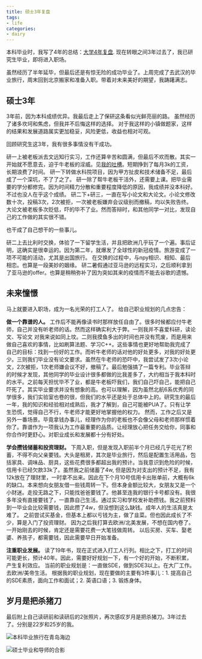 ```yaml
---
title: 硕士3年复盘
tags:
- life
categories:
- dairy
---
```


本科毕业时，我写了4年的总结：[大学4年复盘](https://youngforest.github.io/2018/10/03/my-4-years-college/). 现在转眼之间3年过去了，我已研究生毕业，即将进入职场。


虽然经历了半年延毕，但最后还是有惊无险的成功毕业了。上周完成了去武汉的毕业旅行，周末回到北京搬家和准备入职。带着对未来美好的期望，我踌躇满志。

## 硕士3年

3年前，因为本科成绩优异。我最后走上了保研这条看似光鲜亮丽的路。
虽然经历了诸多坎坷和焦虑，但我并不后悔这样的选择。
对于我这样的小镇做题家，这样的结果和发展道路属实更加稳妥，风险更低，收益也相对可观。

回顾研究生这3年，我有很多事情没有干成功。

研一上被老板派去文远知行实习，工作还算辛苦和圆满，但最后不欢而散。其实一开始就不愿意去，迫于牛老板的淫威。见[我的吐槽](https://www.douban.com/note/694767558/)。短期挣到了每月3k的工资，长期浪费了时间。
研一下转做水科院项目，因为甲方扯皮和技术储备不足，最后成了一个深坑，不了了之了。
研一除了帮牛老板干活外，还需要上课。把毕业需要的学分都修完。因为时间精力分散和重要程度降低的原因，我成绩并没本科好。不过也没人在乎这个成绩。
研二下+研三，一直在写小论文和大论文。小论文修改数十次，投稿3次，2次被拒，一次被老板嫌弃会议级别而撤稿，均以失败告终。大论文被老板多次贬低，吓的毕不了业。然而答辩时，和其他同学一对比，发现自己的工作做的其实很不错。

也干成了自己想干的一些事儿。

研二上去比利时交换，体验了一下留学生活，并且把欧洲几乎玩了一个遍。事后证明，这确实是很幸运的。因为第二年，就爆发了全球性的新冠疫情。旅游变成了一项不可能的活动，尤其是出国旅行。
在交换的过程中，与npy相识、相知、最后相恋。也算是一段美妙的姻缘。
研二暑假通过亚马逊的远程实习，之后顺利拿到了亚马逊的offer。也算是稍稍弥补了因为突如其来的疫情而不能去谷歌的遗憾。

## 未来憧憬

马上就要进入职场，成为一名光荣的打工人了。
给自己职业规划的几点忠告：

**做一个靠谱的人。**
工作后不能再像读书时那样放任自由了。很多时候都应付牛老师，自己并没有听老师的话。然而这样确实利大于弊。一则我并不喜爱科研，读论文、写论文 对我来说如同上坟。二则我摸鱼多出的时间也并没有荒废，而是用来做自己喜欢的事情，比如刷算法题、学习C++。这些事情也更好地帮助我完成了自己的目标：找到一份好的工作。而听牛老师的话对他的好处更多，对我的好处更少。三则我们毕业没有论文要求。虽然在牛老师的恐吓中，我尝试发了3次小论文，2次被拒，1次老师嫌会议不好，撤稿了。最后勉强搞了一篇专利。毕业答辩的时候才发现，其他同学的毕业设计很多都做的比我差多了，大约相当于我本科时的水平。之前每天担忧毕不了业，都是牛老板吓我们，我们自己吓自己，能把自己吓死了。其实毕业要求并没有想象的高。也可以理解，因为虽然北航6系优秀的同学很多，我们实验室也卷的很，但我们的水平还是处于总体中上的。研究生的最后一年，我的知识和经验相对成熟后，我才了解到，自己可能被PUA了。只有让学生恐慌，觉得自己不行，牛老师才能更好地掌握他的权力。
然而，工作之后又是另外一番场景。毕竟拿钱办事儿，经理作为你的老板也不会像父母和老师那样惯着你了。靠谱作为一项我认为工作最重要的品质。让经理放心把任务交给你，同事和你合作时更舒心。对职业成长和发展都十分有好处。

**学会攒钱储蓄和投资理财。**
下周入职，但是发现入职前半个月已经几乎花光了积蓄，不得不向父亲要钱。大头是租房，其次是毕业旅行，然后是配置生活用品，包括家具、调味品、厨具，这些花费很多都超出我的预计。当我意识到危险的时候，信用卡已经欠款33k了。虽然我之前储蓄了4w, 但是因为对支出的预计不足，我有12k放在了理财里，一时拿不出来。因此在下个月10号信用卡出账单前，大概有6k的缺口。本来想向女朋友借一些钱周转一下。但本身金额比较大，女朋友又是一个小财迷。走投无路之下，只能找爸爸要钱了。他甚至连我的银行卡号都没有。我很多年没有直接要钱了，一直靠自己生活。通过实习和学校发补助攒钱。我之前预料到一毕业会比较需要钱，因此攒了4w，但没想到这么缺钱。成年人的生活真是太难了。
之前尝试买基金，但基本上都以亏钱为主，做了韭菜。但也因此成长了不少，算是入门了投资理财。
因为之后我打算去欧洲/北美发展，不想在国内卷了。一开始刚去的时候，肯定还是需要花费一大笔钱做周转。
以后买房、买车、娶老婆、养孩子，都需要钱，因此需要早日开始准备。

**注重职业发展。**
读了19年书，现在正式进入打工人行列。相比之下，打工的时间可能更长，预计40年。因此，需要好好规划一下，有一个好的开始，不断积累，产生复利效应。
当前的职业规划是：一直做SDE，做到SDE3以上。在大厂工作。去欧洲/美帝生活。
根据我的职业规划，现在要做的主要有3件事儿：1. 提高自己的SDE素质，面向工作和面试；2. 英语口语；3. 锻炼身体。

## 岁月是把杀猪刀

最后附上自己读研前和读研后的2张照片，再次感叹岁月是把杀猪刀。3年过去了。分别是22岁和25岁的我。

![本科毕业旅行在青岛海边](/images/青岛海边.jpg)

![硕士毕业和导师的合影](/images/牛老师和杨森.jpeg)